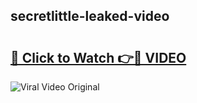 ## secretlittle-leaked-video 

# <h2><a href="http://freeplayer.one?title=secretlittle-leaked-video&ref=21J">🔗 Click to Watch 👉🔴 VIDEO</a></h2>

<a href="http://freeplayer.one?title=secretlittle-leaked-video&ref=21J" rel="nofollow" data-target="animated-image.originalLink"><img src="https://i.ibb.co.com/xMMVF88/686577567.gif" alt="Viral Video Original" style="max-width: 100%; display: inline-block;" data-target="animated-image.originalImage"></a>

